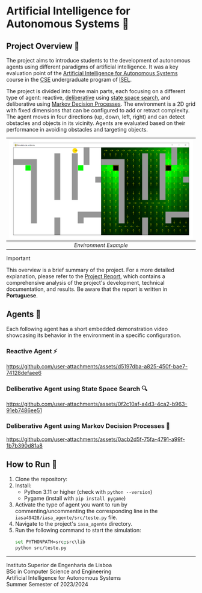 # Artificial Intelligence for Autonomous Systems 🤖

## Project Overview 📝

The project aims
to introduce students to the development of autonomous agents using different paradigms of artificial intelligence.
It was a key evaluation point of the [Artificial Intelligence for Autonomous Systems](https://www.isel.pt/en/leim/artificial-intelligence-autonomous-systems) course in the [CSE](https://www.isel.pt/en/curso/bsc-degree/computer-science-and-computer-engineering) undergraduate program of [ISEL](https://www.isel.pt/en).

 The project is divided into three main parts,
 each focusing on a different type of agent: reactive,
 [deliberative](https://en.wikipedia.org/wiki/Deliberative_agent) using [state space search](https://en.wikipedia.org/wiki/State_space_search), and deliberative using [Markov Decision Processes](https://en.wikipedia.org/wiki/Markov_decision_process).
 The environment is a 2D grid with fixed dimensions that can be configured to add or retract complexity. The agent moves in four directions (up, down, left, right) and can detect obstacles and objects in its vicinity. Agents are evaluated based on their performance in avoiding obstacles and targeting objects.

| ![Environment](report/figures/sae-interface-grafica.png) |
|:--------------------------------------------------------:|
|                  *Environment Example*                   |

> [!IMPORTANT]
> This overview is a brief summary of the project.
> For a more detailed explanation,
> please refer to the [Project Report](report/out/main.pdf),
> which contains a comprehensive analysis of the project's development, technical documentation, and results.
> Be aware that the report is written in **Portuguese**.

## Agents 🤖

Each following agent has a short embedded demonstration video showcasing its behavior in the environment in a specific configuration.

### Reactive Agent ⚡

https://github.com/user-attachments/assets/d5197dba-a825-450f-bae7-74128defaee6

### Deliberative Agent using State Space Search 🔍

https://github.com/user-attachments/assets/0f2c10af-a4d3-4ca2-b963-91eb7486ee51

### Deliberative Agent using Markov Decision Processes 🎲

https://github.com/user-attachments/assets/0acb2d5f-75fa-4791-a99f-1b7b390d81a8

## How to Run 🚀

1. Clone the repository:
2. Install:
   - Python 3.11 or higher (check with `python --version`)
   - Pygame (install with `pip install pygame`)
3. Activate the type of agent you want to run by commenting/uncommenting the corresponding line in the `iasa49428/iasa_agente/src/teste.py` file.
4. Navigate to the project's `iasa_agente` directory.
5. Run the following command to start the simulation:
    ```bash
    set PYTHONPATH=src;src\lib
    python src/teste.py
    ```

---

Instituto Superior de Engenharia de Lisboa<br>
BSc in Computer Science and Engineering<br>
Artificial Intelligence for Autonomous Systems<Br>
Summer Semester of 2023/2024
